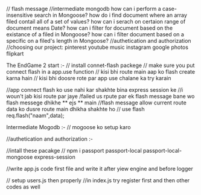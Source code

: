 // flash message
//intermediate mongodb
	how can i perform a case-insensitive search in Mongoose?
	how do i find document where an array filed contail all of a set of values?
	how can i serach on certaion range of document means Date?
	how can i filter for document based on the existance of a filed in Mongoose?
	how can i filter document based on a specific on a filed's length in Mongoose?
//authetication and authorization
//choosing our project:
	pinterest
	youtube music
	instagram
	google photos
	flipkart
	
	

The EndGame 2 start :- 
// install connet-flash packege
// make sure you put connect flash in a app.use function
// kisi bhi route main aap ko flash create karna hain
// kisi bhi doosre rote par app use chalane ka try karain

//app connect flash ko use nahi kar shakhte bina express session ke
//i woun't jab kisi route par jaye /failed us rpute par ek flash message bane wo flash messege dhikhe ** ejs ** main
//flash message allow current route data ko dusre route main dhikha shakhte ho
// use flash req.flash("naam",data);


 Intermediate Mogodb :-
 // mogoose ko setup karo



 //authetication and authorization :- 

//intall these pacakge
	// npm i passport passport-local passport-local-mongoose express-session

//write app.js code first file and write it after yiew engine and before logger

// setup users.js then properly
//in index.js try register first and then other codes as well

